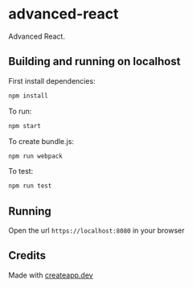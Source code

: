 # advanced-react

Advanced React.

## Building and running on localhost

First install dependencies:

```sh
npm install
```

To run:

```sh
npm start
```

To create bundle.js:

```sh
npm run webpack
```

To test:

```sh
npm run test
```

## Running

Open the url `https://localhost:8080` in your browser

## Credits

Made with [createapp.dev](https://createapp.dev/)
